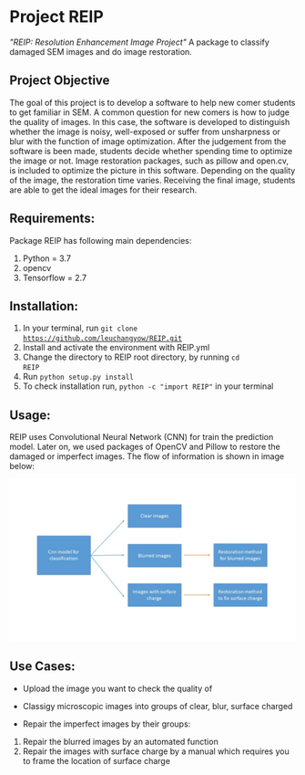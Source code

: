 # Project REIP

 _"REIP: Resolution Enhancement Image Project"_
 A package to classify damaged SEM images and do image restoration.
 
## Project Objective

The goal of this project is to develop a software to help new comer students to get familiar in SEM. A common question for new comers is how to judge the quality of images. In this case, the software is developed to distinguish whether the image is noisy, well-exposed or suffer from unsharpness or blur with the function of image optimization. After the judgement from the software is been made, students decide whether spending time to optimize the image or not. Image restoration packages, such as pillow and open.cv, is included to optimize the picture in this software. Depending on the quality of the image, the restoration time varies. Receiving the final image, students are able to get the ideal images for their research.

## Requirements:
Package REIP has following main dependencies:
1. Python = 3.7
2. opencv
3. Tensorflow = 2.7

## Installation:
1. In your terminal, run <code>git clone https://github.com/leuchangyow/REIP.git</code>
2. Install and activate the environment with REIP.yml
3. Change the directory to REIP root directory, by running <code>cd REIP</code> 
4. Run <code>python setup.py install</code>
5. To check installation run, <code>python -c "import REIP"</code> in your terminal


## Usage:

REIP uses Convolutional Neural Network (CNN) for train the prediction model. Later on, we used packages of OpenCV and Pillow to restore the damaged or imperfect images. The flow of information is shown in image below:
<p align="center"><img src="doc/images/workflow.jpg" width=700 alt="information flow of how the package works"/></p>


## Use Cases:
* Upload the image you want to check the quality of

* Classigy microscopic images into groups of clear, blur, surface charged

* Repair the imperfect images by their groups:
1. Repair the blurred images by an automated function
2. Repair the images with surface charge by a manual which requires you to frame the location of surface charge
